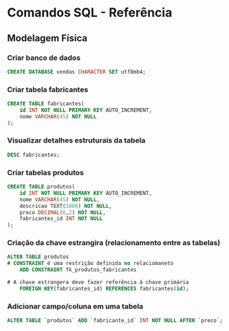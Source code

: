 # Comandos SQL - Referência

## Modelagem Física

### Criar banco de dados
```sql
CREATE DATABASE vendas CHARACTER SET utf8mb4;
```

### Criar tabela fabricantes

```sql
CREATE TABLE fabricantes(
    id INT NOT NULL PRIMARY KEY AUTO_INCREMENT,
    nome VARCHAR(45) NOT NULL
);
```

### Visualizar detalhes estruturais da tabela
```sql
DESC fabricantes;
```

### Criar tabelas produtos
```sql
CREATE TABLE produtos(
    id INT NOT NULL PRIMARY KEY AUTO_INCREMENT,
    nome VARCHAR(45) NOT NULL,
    descricao TEXT(1000) NOT NULL,
    preco DECIMAL(6,2) NOT NULL,
    fabricantes_id INT NOT NULL
);
```

### Criação da chave estrangira (relacionamento entre as tabelas)
```sql
ALTER TABLE produtos
# CONSTRAINT é uma restrição definida no relaciomaneto
    ADD CONSTRAINT fk_produtos_fabricantes

# A chave estrangera deve fazer referência á chave primária
    FOREIGN KEY(fabricantes_id) REFERENCES fabricantes(id);
```

### Adicionar campo/coluna em uma tabela
```sql
ALTER TABLE `produtos` ADD `fabricante_id` INT NOT NULL AFTER `preco`;
```
